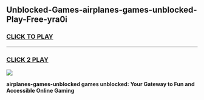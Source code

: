 
## Unblocked-Games-airplanes-games-unblocked-Play-Free-yra0i
<h3>
<a href="https://premium76.site?title=airplanes-games-unblocked&ref=18A1">CLICK TO PLAY</a></h3>
<hr>

<h3>
<a href="https://premium76.site?title=airplanes-games-unblocked&ref=18A1">CLICK 2 PLAY</a>
  
</h3>

<a href="https://premium76.site?title=airplanes-games-unblocked&ref=18A1"><img src="https://clearcache.store/games.png"></a>


**airplanes-games-unblocked games unblocked: Your Gateway to Fun and Accessible Online Gaming**
